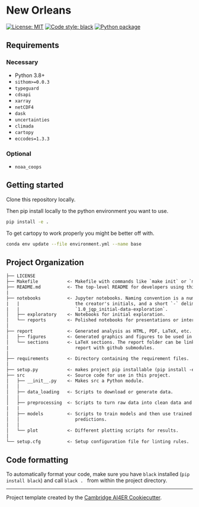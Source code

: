 # New Orleans

 [![License: MIT](https://img.shields.io/badge/License-MIT-blue.svg)](https://opensource.org/licenses/MIT)
 <a href="https://github.com/psf/black"><img alt="Code style: black" src="https://img.shields.io/badge/code%20style-black-000000.svg"></a>
 [![Python package](https://github.com/sdat2/new-orleans/actions/workflows/python-package.yml/badge.svg)](https://github.com/sdat2/new-orleans/actions/workflows/python-package.yml)

## Requirements

### Necessary

- Python 3.8+
- `sithom>=0.0.3`
- `typeguard`
- `cdsapi`
- `xarray`
- `netCDF4`
- `dask`
- `uncertainties`
- `climada`
- `cartopy`
- `eccodes=1.3.3`

### Optional

- `noaa_coops`

## Getting started

Clone this repository locally.

Then pip install locally to the python environment you want to use.

```bash
pip install -e .
```

To get cartopy to work properly you might be better off with.

```bash
conda env update --file environment.yml --name base
```

## Project Organization

```txt
├── LICENSE
├── Makefile           <- Makefile with commands like `make init` or `make lint-requirements`.
├── README.md          <- The top-level README for developers using this project.
|
├── notebooks          <- Jupyter notebooks. Naming convention is a number (for ordering),
|   |                     the creator's initials, and a short `-` delimited description, e.g.
|   |                     `1.0_jqp_initial-data-exploration`.
│   ├── exploratory    <- Notebooks for initial exploration.
│   └── reports        <- Polished notebooks for presentations or intermediate results.
│
├── report             <- Generated analysis as HTML, PDF, LaTeX, etc.
│   ├── figures        <- Generated graphics and figures to be used in reporting.
│   └── sections       <- LaTeX sections. The report folder can be linked to your overleaf
|                         report with github submodules.
│
├── requirements       <- Directory containing the requirement files.
│
├── setup.py           <- makes project pip installable (pip install -e .) so src can be imported.
├── src                <- Source code for use in this project.
│   ├── __init__.py    <- Makes src a Python module.
│   │
│   ├── data_loading   <- Scripts to download or generate data.
│   │
│   ├── preprocessing  <- Scripts to turn raw data into clean data and features for modeling.
|   |
│   ├── models         <- Scripts to train models and then use trained models to make
│   │                     predictions.
│   │
│   └── plot           <- Different plotting scripts for results.
│
└── setup.cfg          <- Setup configuration file for linting rules.
```

## Code formatting

To automatically format your code, make sure you have `black` installed (`pip install black`) and call
```black . ``` 
from within the project directory.


---

Project template created by the [Cambridge AI4ER Cookiecutter](https://github.com/ai4er-cdt/ai4er-cookiecutter).